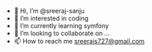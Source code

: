 - 👋 Hi, I’m @sreeraj-sanju
- 👀 I’m interested in coding
- 🌱 I’m currently learning symfony
- 💞️ I’m looking to collaborate on ...
- 📫 How to reach me sreerajs727@gmail.com

<!---
sreeraj-sanju/sreeraj-sanju is a ✨ special ✨ repository because its `README.md` (this file) appears on your GitHub profile.
You can click the Preview link to take a look at your changes.
--->
